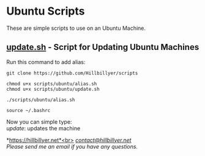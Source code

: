 # Ubuntu Scripts
These are simple scripts to use on an Ubuntu Machine.
## [update.sh](https://github.com/Hillbillyer/hills-scripts/blob/main/ubuntu/update.sh) - Script for Updating Ubuntu Machines<br>

Run this command to add alias:<br>
```
git clone https://github.com/Hillbillyer/scripts

chmod u+x scripts/ubuntu/alias.sh
chmod u+x scripts/ubuntu/update.sh 

./scripts/ubuntu/alias.sh 

source ~/.bashrc
```
Now you can simple type:<br>
*update*: updates the machine<br>

*https://hillbillyer.net*<br>
*contact@hillbillyer.net*<br>
*Please send me an email if you have any questions.*<br>